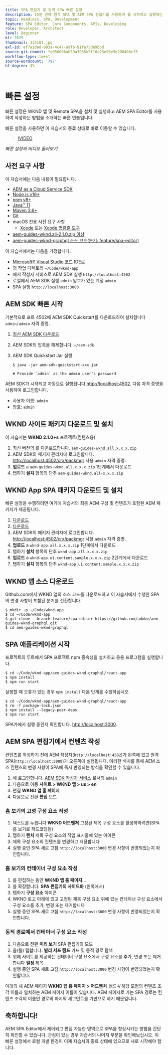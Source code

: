 ```yaml
---
title: SPA 편집기 및 원격 SPA 빠른 설정
description: 15분 안에 원격 SPA 및 AEM SPA 편집기를 사용하여 를 시작하고 실행하는 방법을 배웁니다.
topic: Headless, SPA, Development
feature: SPA Editor, Core Components, APIs, Developing
role: Developer, Architect
level: Beginner
kt: 7629
thumbnail: 333181.jpg
exl-id: ef7a1dad-993a-4c47-a9fb-91fa73de9b5d
source-git-commit: fe056006ab59a3955e5f16a23e96e9e208408cf5
workflow-type: tm+mt
source-wordcount: '797'
ht-degree: 4%

---
```


# 빠른 설정

빠른 설정은 WKND 앱 및 Remote SPA을 설치 및 실행하고 AEM SPA Editor를 사용하여 작성하는 방법을 소개하는 빠른 연습입니다.

빠른 설정을 사용하면 이 자습서의 종료 상태로 바로 이동할 수 있습니다.

>[!VIDEO](https://video.tv.adobe.com/v/333181/?quality=12&learn=on)

_빠른 설정의 비디오 둘러보기_

## 사전 요구 사항

이 자습서에는 다음 내용이 필요합니다.

+ [AEM as a Cloud Service SDK](https://experienceleague.adobe.com/docs/experience-manager-learn/cloud-service/local-development-environment-set-up/aem-runtime.html?lang=en)
+ [Node.js v16+](https://nodejs.org/en/)
+ [npm v8+](https://www.npmjs.com/)
+ [Java™ 11](https://downloads.experiencecloud.adobe.com/content/software-distribution/en/general.html)
+ [Maven 3.6+](https://maven.apache.org/)
+ [Git](https://git-scm.com/downloads)
+ macOS 전용 사전 요구 사항
   + [Xcode](https://developer.apple.com/xcode/) 또는 [Xcode 명령줄 도구](https://developer.apple.com/xcode/resources/)
+ [aem-guides-wknd.all-2.1.0.zip 이상](https://github.com/adobe/aem-guides-wknd/releases)
+ [aem-guides-wknd-graphql 소스 코드(분기: feature/spa-editor)](https://github.com/adobe/aem-guides-wknd-graphql/tree/feature/spa-editor)


이 자습서에서는 다음을 가정합니다.

+ [Microsoft® Visual Studio 코드](https://visualstudio.microsoft.com/) IDE로
+ 의 작업 디렉토리 `~/Code/wknd-app`
+ 에서 작성자 서비스로 AEM SDK 실행 `http://localhost:4502`
+ 로컬에서 AEM SDK 실행 `admin` 암호가 있는 계정 `admin`
+ SPA 실행 `http://localhost:3000`

## AEM SDK 빠른 시작

기본적으로 포트 4502에 AEM SDK Quickstart를 다운로드하여 설치합니다 `admin/admin` 자격 증명.

1. [최신 AEM SDK 다운로드](https://experience.adobe.com/#/downloads/content/software-distribution/en/aemcloud.html?fulltext=AEM*+SDK*&amp;orderby=%40jcr%3Acontent%2Fjcr%3AlastModified&amp;orderby.sort=desc&amp;layout=list&amp;p.offset=0&amp;p.limit=1)
1. AEM SDK의 압축을 해제합니다. `~/aem-sdk`
1. AEM SDK Quickstart Jar 실행

   ```
   $ java -jar aem-sdk-quickstart-xxx.jar
   
   # Provide `admin` as the admin user's password
   ```

AEM SDK가 시작되고 자동으로 실행됩니다 [http://localhost:4502](http://localhost:4502). 다음 자격 증명을 사용하여 로그인합니다.

+ 사용자 이름: `admin`
+ 암호: `admin`

## WKND 사이트 패키지 다운로드 및 설치

이 자습서는 __WKND 2.1.0+s__ 프로젝트(컨텐츠용)

1. [최신 버전의 를 다운로드합니다. `aem-guides-wknd.all.x.x.x.zip`](https://github.com/adobe/aem-guides-wknd/releases)
1. AEM SDK의 패키지 관리자에 로그인합니다. [http://localhost:4502/crx/packmgr](http://localhost:4502/crx/packmgr) 사용 `admin` 자격 증명.
1. __업로드__ a `aem-guides-wknd.all.x.x.x.zip` 1단계에서 다운로드
1. 탭하기 __설치__ 항목의 단추 `aem-guides-wknd.all-x.x.x.zip`

## WKND App SPA 패키지 다운로드 및 설치

빠른 설정을 수행하려면 여기에 자습서의 최종 AEM 구성 및 컨텐츠가 포함된 AEM 패키지가 제공됩니다.

1. [다운로드 ](./assets/quick-setup/wknd-app.all-1.0.0-SNAPSHOT.zip)
1. [다운로드 ](./assets/quick-setup/wknd-app.ui.content.sample-1.0.1.zip)
1. AEM SDK의 패키지 관리자에 로그인합니다. [http://localhost:4502/crx/packmgr](http://localhost:4502/crx/packmgr) 사용 `admin` 자격 증명.
1. __업로드__ a `wknd-app.all.x.x.x.zip` 1단계에서 다운로드
1. 탭하기 __설치__ 항목의 단추 `wknd-app.all.x.x.x.zip`
1. __업로드__ a `wknd-app.ui.content.sample.x.x.x.zip` 2단계에서 다운로드
1. 탭하기 __설치__ 항목의 단추 `wknd-app.ui.content.sample.x.x.x.zip`

## WKND 앱 소스 다운로드

Github.com에서 WKND 앱의 소스 코드를 다운로드하고 이 자습서에서 수행한 SPA의 변경 사항이 포함된 분기를 전환합니다.

```
$ mkdir -p ~/Code/wknd-app
$ cd ~/Code/wknd-app
$ git clone --branch feature/spa-editor https://github.com/adobe/aem-guides-wknd-graphql.git
$ cd aem-guides-wknd-graphql
```

## SPA 애플리케이션 시작

프로젝트의 루트에서 SPA 프로젝트 npm 종속성을 설치하고 응용 프로그램을 실행합니다.

```
$ cd ~/Code/wknd-app/aem-guides-wknd-graphql/react-app
$ npm install
$ npm run start
```

실행할 때 오류가 있는 경우 `npm install` 다음 단계를 수행하십시오.

```
$ cd ~/Code/wknd-app/aem-guides-wknd-graphql/react-app
$ rm -f package-lock.json
$ npm install --legacy-peer-deps
$ npm run start
```

SPA가에서 실행 중인지 확인합니다. [http://localhost:3000](http://localhost:3000).

## AEM SPA 편집기에서 컨텐츠 작성

컨텐츠를 작성하기 전에 AEM 작성자(`http://localhost:4502`)가 왼쪽에 있고 원격 SPA(`http://localhost:3000`)가 오른쪽에 실행됩니다. 이러한 배치를 통해 AEM 소스 컨텐츠의 변경 사항이 SPA에 즉시 반영되는 방식을 확인할 수 있습니다.

1. 에 로그인합니다. [AEM SDK 작성자 서비스](http://localhost:4502) 로서의 `admin`
1. 다음으로 이동 __사이트 > WKND 앱 > us > en__
1. 편집 __WKND 앱 홈 페이지__
1. 다음으로 전환 __편집__ 모드

### 홈 보기의 고정 구성 요소 작성

1. 텍스트를 누릅니다 __WKND 어드벤처__ 고정된 제목 구성 요소를 활성화하려면(SPA 홈 보기로 하드코딩됨)
1. 탭하기 __렌치__ 제목 구성 요소의 작업 표시줄에 있는 아이콘
1. 제목 구성 요소의 컨텐츠를 변경하고 저장합니다
1. 실행 중인 SPA 새로 고침 `http://localhost:3000` 변경 사항이 반영되었는지 확인합니다.

### 홈 보기의 컨테이너 구성 요소 작성

1. 를 편집하는 동안 __WKND 앱 홈 페이지__...
1. 를 확장합니다. __SPA 편집기의 사이드바__ (왼쪽에서)
1. 탭하기 __구성 요소__ 아이콘
1. WKND 로고 아래에 있고 고정된 제목 구성 요소 위에 있는 컨테이너 구성 요소에서 구성 요소를 추가, 변경 또는 제거합니다
1. 실행 중인 SPA 새로 고침 `http://localhost:3000` 변경 사항이 반영되었는지 확인합니다.

### 동적 경로에서 컨테이너 구성 요소 작성

1. 다음으로 전환 __미리 보기__ SPA 편집기의 모드
1. 을(를) 탭합니다. __발리 서프 캠프__ 카드 및 동적 경로 탐색
1. 위에 사이트를 제공하는 컨테이너 구성 요소에서 구성 요소를 추가, 변경 또는 제거합니다 __일정__ 제목
1. 실행 중인 SPA 새로 고침 `http://localhost:3000` 변경 사항이 반영되었는지 확인합니다.

아래의 새 AEM 페이지 __WKND 앱 홈 페이지 > 어드벤처__ _반드시_ 해당 모험의 컨텐츠 조각 이름과 일치하는 AEM 페이지 이름이 있습니다. AEM 페이지로 가는 SPA 경로는 컨텐츠 조각의 이름인 경로의 마지막 세그먼트를 기반으로 하기 때문입니다.

## 축하합니다!

AEM SPA Editor에서 제어되고 편집 가능한 영역으로 SPA을 향상시키는 방법을 간단히 확인할 수 있습니다. 관심이 있는 경우 자습서의 나머지 부분을 확인해보십시오. 이 빠른 설정에서 로컬 개발 환경이 이제 자습서의 종료 상태에 있으므로 새로 시작해야 합니다.
